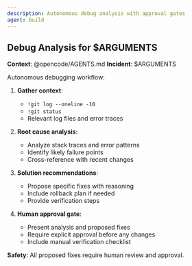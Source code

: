 ```yaml
---
description: Autonomous debug analysis with approval gates
agent: build
---
```


## Debug Analysis for $ARGUMENTS

**Context**: @opencode/AGENTS.md
**Incident**: $ARGUMENTS

Autonomous debugging workflow:

1. **Gather context**: 
   - `!git log --oneline -10`
   - `!git status`
   - Relevant log files and error traces

2. **Root cause analysis**:
   - Analyze stack traces and error patterns
   - Identify likely failure points
   - Cross-reference with recent changes

3. **Solution recommendations**:
   - Propose specific fixes with reasoning
   - Include rollback plan if needed
   - Provide verification steps

4. **Human approval gate**: 
   - Present analysis and proposed fixes
   - Require explicit approval before any changes
   - Include manual verification checklist

**Safety**: All proposed fixes require human review and approval.